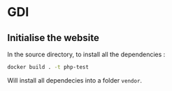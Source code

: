 # GDI

## Initialise the website
In the source directory, to install all the dependencies :

```bash
docker build . -t php-test
```
Will install all dependecies into a folder ``vendor``.
